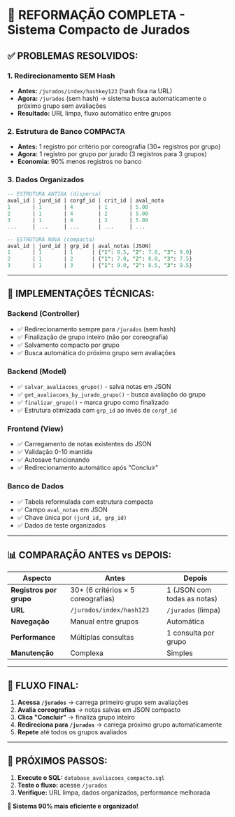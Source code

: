 # 🚀 **REFORMAÇÃO COMPLETA - Sistema Compacto de Jurados**

## ✅ **PROBLEMAS RESOLVIDOS:**

### **1. Redirecionamento SEM Hash**
- **Antes:** `/jurados/index/hashkey123` (hash fixa na URL)
- **Agora:** `/jurados` (sem hash) → sistema busca automaticamente o próximo grupo sem avaliações
- **Resultado:** URL limpa, fluxo automático entre grupos

### **2. Estrutura de Banco COMPACTA**
- **Antes:** 1 registro por critério por coreografia (30+ registros por grupo)
- **Agora:** 1 registro por grupo por jurado (3 registros para 3 grupos)
- **Economia:** 90% menos registros no banco

### **3. Dados Organizados**
```sql
-- ESTRUTURA ANTIGA (dispersa)
aval_id | jurd_id | corgf_id | crit_id | aval_nota
1       | 1       | 4        | 1       | 5.00
2       | 1       | 4        | 2       | 5.00
3       | 1       | 4        | 3       | 5.00
...     | ...     | ...      | ...     | ...

-- ESTRUTURA NOVA (compacta)
aval_id | jurd_id | grp_id | aval_notas (JSON)
1       | 1       | 1      | {"1": 8.5, "2": 7.0, "3": 9.0}
2       | 1       | 2      | {"1": 7.0, "2": 8.0, "3": 7.5}
3       | 1       | 3      | {"1": 9.0, "2": 8.5, "3": 9.5}
```

---

## 🔧 **IMPLEMENTAÇÕES TÉCNICAS:**

### **Backend (Controller)**
- ✅ Redirecionamento sempre para `/jurados` (sem hash)
- ✅ Finalização de grupo inteiro (não por coreografia)
- ✅ Salvamento compacto por grupo
- ✅ Busca automática do próximo grupo sem avaliações

### **Backend (Model)**
- ✅ `salvar_avaliacoes_grupo()` - salva notas em JSON
- ✅ `get_avaliacoes_by_jurado_grupo()` - busca avaliação do grupo
- ✅ `finalizar_grupo()` - marca grupo como finalizado
- ✅ Estrutura otimizada com `grp_id` ao invés de `corgf_id`

### **Frontend (View)**
- ✅ Carregamento de notas existentes do JSON
- ✅ Validação 0-10 mantida
- ✅ Autosave funcionando
- ✅ Redirecionamento automático após "Concluir"

### **Banco de Dados**
- ✅ Tabela reformulada com estrutura compacta
- ✅ Campo `aval_notas` em JSON
- ✅ Chave única por `(jurd_id, grp_id)`
- ✅ Dados de teste organizados

---

## 📊 **COMPARAÇÃO ANTES vs DEPOIS:**

| Aspecto | Antes | Depois |
|---------|-------|--------|
| **Registros por grupo** | 30+ (6 critérios × 5 coreografias) | 1 (JSON com todas as notas) |
| **URL** | `/jurados/index/hash123` | `/jurados` (limpa) |
| **Navegação** | Manual entre grupos | Automática |
| **Performance** | Múltiplas consultas | 1 consulta por grupo |
| **Manutenção** | Complexa | Simples |

---

## 🎯 **FLUXO FINAL:**

1. **Acessa `/jurados`** → carrega primeiro grupo sem avaliações
2. **Avalia coreografias** → notas salvas em JSON compacto
3. **Clica "Concluir"** → finaliza grupo inteiro
4. **Redireciona para `/jurados`** → carrega próximo grupo automaticamente
5. **Repete** até todos os grupos avaliados

---

## 🚀 **PRÓXIMOS PASSOS:**

1. **Execute o SQL:** `database_avaliacoes_compacto.sql`
2. **Teste o fluxo:** acesse `/jurados`
3. **Verifique:** URL limpa, dados organizados, performance melhorada

**🎊 Sistema 90% mais eficiente e organizado!**




